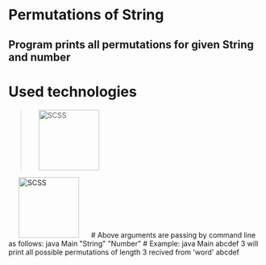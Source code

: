 # Permutations of String
## Program prints all permutations for given String and number
# Used technologies
> <img style="margin: 0 20px" alt="SCSS" src="https://seeklogo.com/images/J/java-logo-7833D1D21A-seeklogo.com.png" height="120"/>
<img style="margin: 0 20px" alt="SCSS" src="https://seeklogo.com/images/V/vim-logo-EF4EDFEC32-seeklogo.com.png" height="120"/>
# Above arguments are passing by command line as follows: java Main "String" "Number"
# Example: java Main abcdef 3 will print all possible permutations of length 3 recived from 'word' abcdef
